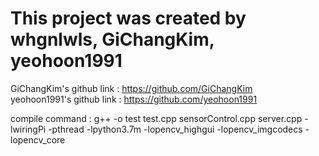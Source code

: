 # This project was created by whgnlwls, GiChangKim, yeohoon1991

GiChangKim's github link : https://github.com/GiChangKim  
yeohoon1991's github link : https://github.com/yeohoon1991

compile command : g++ -o test test.cpp sensorControl.cpp server.cpp -lwiringPi -pthread -lpython3.7m -lopencv_highgui -lopencv_imgcodecs -lopencv_core
